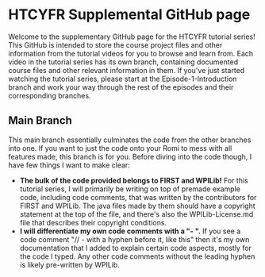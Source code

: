 # HTCYFR Supplemental GitHub page

Welcome to the supplementary GitHub page for the HTCYFR tutorial series!
This GitHub is intended to store the course project files and other information from the tutorial videos for you to browse and learn from. Each video in the tutorial series has its own branch, containing documented course files and other relevant information in them. If you've just started watching the tutorial series, please start at the Episode-1-Introduction branch and work your way through the rest of the episodes and their corresponding branches.

## Main Branch

This main branch essentially culminates the code from the other branches into one. If you want to just the code onto your Romi to mess with all features made, this branch is for you. Before diving into the code though, I have few things I want to make clear:

- **The bulk of the code provided belongs to FIRST and WPILib!** For this tutorial series, I will primarily be writing on top of premade example code, including code comments, that was written by the contributors for FIRST and WPILib. The java files made by them should have a copyright statement at the top of the file, and there's also the WPILib-License.md file that describes their copyright conditions.
- **I will differentiate my own code comments with a "- ".** If you see a code comment "// - with a hyphen before it, like this" then it's my own documentation that I added to explain certain code aspects, mostly for the code I typed. Any other code comments without the leading hyphen is likely pre-written by WPILib.
